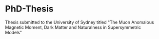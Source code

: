 # PhD-Thesis

Thesis submitted to the University of Sydney titled "The Muon Anomalous Magnetic Moment, Dark Matter and Naturalness in Supersymmetric Models"
